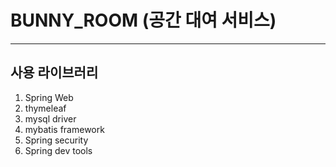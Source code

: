 # BUNNY_ROOM (공간 대여 서비스)

---

## 사용 라이브러리
1. Spring Web
2. thymeleaf
3. mysql driver
4. mybatis framework
5. Spring security
6. Spring dev tools
